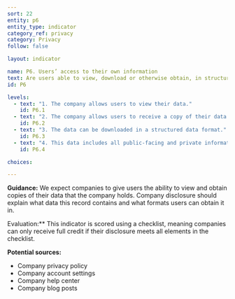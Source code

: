 ```yaml
---
sort: 22
entity: p6
entity_type: indicator
category_ref: privacy
category: Privacy
follow: false

layout: indicator

name: P6. Users’ access to their own information
text: Are users able to view, download or otherwise obtain, in structured data formats, information about them that the company holds?
id: P6

levels:
  - text: "1. The company allows users to view their data."
    id: P6.1
  - text: "2. The company allows users to receive a copy of their data."
    id: P6.2
  - text: "3. The data can be downloaded in a structured data format."
    id: P6.3
  - text: "4. This data includes all public-facing and private information a company holds about a user."
    id: P6.4

choices:

---
```


**Guidance:** We expect companies to give users the ability to view and obtain copies of their data that the company holds. Company disclosure should explain what data this record contains and what formats users can obtain it in.

Evaluation:** This indicator is scored using a checklist, meaning companies can only receive full credit if their disclosure meets all elements in the checklist.

**Potential sources:**

 - Company privacy policy
 - Company account settings
 - Company help center
 - Company blog posts

